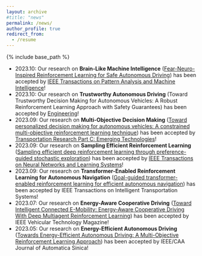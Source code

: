 ```yaml
---
layout: archive
#title: "news"
permalink: /news/
author_profile: true
redirect_from:
  - /resume
---
```


{% include base_path %}


* 2023.10: Our research on **Brain-Like Machine Intelligence** ([Fear-Neuro-Inspired Reinforcement Learning for Safe Autonomous Driving](https://www.researchgate.net/publication/374522737_Fear-Neuro-Inspired_Reinforcement_Learning_for_Safe_Autonomous_Driving)) has been accepted by [IEEE Transactions on Pattern Analysis and Machine Intelligence](https://ieeexplore.ieee.org/document/10273631)!
* 2023.10: Our research on **Trustworthy Autonomous Driving** (Toward Trustworthy Decision Making for Autonomous Vehicles: A Robust Reinforcement Learning Approach with Safety Guarantees) has been accepted by [Engineering](https://www.sciencedirect.com/journal/engineering)!
* 2023.09: Our research on **Multi-Objective Decision Making**  ([Toward personalized decision making for autonomous vehicles: A constrained multi-objective reinforcement learning technique](https://www.researchgate.net/publication/374338188_Toward_Personalized_Decision_Making_for_Autonomous_Vehicles_A_Constrained_Multi-Objective_Reinforcement_Learning_Technique)) has been accepted by [Transportation
Research Part C: Emerging Technologies](https://www.sciencedirect.com/science/article/abs/pii/S0968090X2300342X)!
* 2023.09: Our research on **Sampling Efficient Reinforcement Learning** ([Sampling efficient deep reinforcement learning through preference-guided stochastic
exploration](https://arxiv.org/pdf/2206.09627)) has been accepted by [IEEE Transactions on Neural Networks and Learning Systems]([https://www.sciencedirect.com/science/article/abs/pii/S0968090X2300342X](https://ieeexplore.ieee.org/abstract/document/10269149/)https://ieeexplore.ieee.org/abstract/document/10269149/)!
* 2023.09: Our research on **Transformer-Enabled Reinforcement Learning for Autonomous Navigation** ([Goal-guided transformer-enabled reinforcement learning for efficient autonomous navigation](https://arxiv.org/pdf/2301.00362)) has been accepted by IEEE Transactions on Intelligent Transportation Systems!
* 2023.07: Our research on **Energy-Aware Cooperative Driving** ([Toward Intelligent Connected E-Mobility: Energy-Aware Cooperative Driving With Deep Multiagent Reinforcement Learning](https://www.researchgate.net/publication/372589389_Toward_Intelligent_Connected_E-Mobility_Energy-Aware_Cooperative_Driving_With_Deep_Multiagent_Reinforcement_Learning)) has been accepted by IEEE Vehicular Technology Magazine!
* 2023.05: Our research on **Energy-Efficient Autonomous Driving** ([Towards Energy-Efficient Autonomous Driving: A Multi-Objective Reinforcement Learning Approach](https://ieeexplore.ieee.org/stamp/stamp.jsp?arnumber=10113610)) has been accepted by IEEE/CAA Journal of Automatica Sinica!


  

